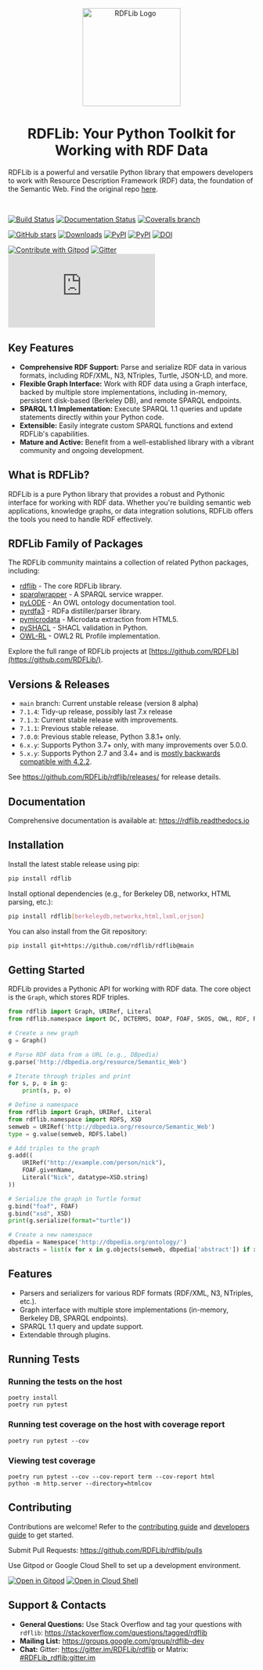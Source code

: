 <div align="center">
  <img src="docs/_static/RDFlib.png" alt="RDFLib Logo" width="200"/>
  <h1>RDFLib: Your Python Toolkit for Working with RDF Data</h1>
</div>

RDFLib is a powerful and versatile Python library that empowers developers to work with Resource Description Framework (RDF) data, the foundation of the Semantic Web. Find the original repo [here](https://github.com/RDFLib/rdflib).

<br/>

[![Build Status](https://github.com/RDFLib/rdflib/actions/workflows/validate.yaml/badge.svg?branch=main)](https://github.com/RDFLib/rdflib/actions?query=branch%3Amain)
[![Documentation Status](https://readthedocs.org/projects/rdflib/badge/?version=latest)](https://rdflib.readthedocs.io/en/latest/?badge=latest)
[![Coveralls branch](https://img.shields.io/coveralls/RDFLib/rdflib/main.svg)](https://coveralls.io/r/RDFLib/rdflib?branch=main)

[![GitHub stars](https://img.shields.io/github/stars/RDFLib/rdflib.svg)](https://github.com/RDFLib/rdflib/stargazers)
[![Downloads](https://pepy.tech/badge/rdflib/week)](https://pepy.tech/project/rdflib)
[![PyPI](https://img.shields.io/pypi/v/rdflib.svg)](https://pypi.python.org/pypi/rdflib)
[![PyPI](https://img.shields.io/pypi/pyversions/rdflib.svg)](https://pypi.python.org/pypi/rdflib)
[![DOI](https://zenodo.org/badge/DOI/10.5281/zenodo.6845245.svg)](https://doi.org/10.5281/zenodo.6845245)

[![Contribute with Gitpod](https://img.shields.io/badge/Contribute%20with-Gitpod-908a85?logo=gitpod)](https://gitpod.io/#https://github.com/RDFLib/rdflib)
[![Gitter](https://badges.gitter.im/RDFLib/rdflib.svg)](https://gitter.im/RDFLib/rdflib?utm_source=badge&utm_medium=badge&utm_campaign=pr-badge)
[![Matrix](https://img.shields.io/matrix/rdflib:matrix.org?label=matrix.org%20chat)](https://matrix.to/#/#RDFLib_rdflib:gitter.im)

## Key Features

*   **Comprehensive RDF Support:** Parse and serialize RDF data in various formats, including RDF/XML, N3, NTriples, Turtle, JSON-LD, and more.
*   **Flexible Graph Interface:** Work with RDF data using a Graph interface, backed by multiple store implementations, including in-memory, persistent disk-based (Berkeley DB), and remote SPARQL endpoints.
*   **SPARQL 1.1 Implementation:**  Execute SPARQL 1.1 queries and update statements directly within your Python code.
*   **Extensible:**  Easily integrate custom SPARQL functions and extend RDFLib's capabilities.
*   **Mature and Active:**  Benefit from a well-established library with a vibrant community and ongoing development.

## What is RDFLib?

RDFLib is a pure Python library that provides a robust and Pythonic interface for working with RDF data. Whether you're building semantic web applications, knowledge graphs, or data integration solutions, RDFLib offers the tools you need to handle RDF effectively.

## RDFLib Family of Packages

The RDFLib community maintains a collection of related Python packages, including:

*   [rdflib](https://github.com/RDFLib/rdflib) - The core RDFLib library.
*   [sparqlwrapper](https://github.com/RDFLib/sparqlwrapper) - A SPARQL service wrapper.
*   [pyLODE](https://github.com/RDFLib/pyLODE) - An OWL ontology documentation tool.
*   [pyrdfa3](https://github.com/RDFLib/pyrdfa3) - RDFa distiller/parser library.
*   [pymicrodata](https://github.com/RDFLib/pymicrodata) - Microdata extraction from HTML5.
*   [pySHACL](https://github.com/RDFLib/pySHACL) - SHACL validation in Python.
*   [OWL-RL](https://github.com/RDFLib/OWL-RL) - OWL2 RL Profile implementation.

Explore the full range of RDFLib projects at [https://github.com/RDFLib](https://github.com/RDFLib/).

## Versions & Releases

*   `main` branch: Current unstable release (version 8 alpha)
*   `7.1.4`: Tidy-up release, possibly last 7.x release
*   `7.1.3`: Current stable release with improvements.
*   `7.1.1`: Previous stable release.
*   `7.0.0`: Previous stable release, Python 3.8.1+ only.
*   `6.x.y`: Supports Python 3.7+ only, with many improvements over 5.0.0.
*   `5.x.y`: Supports Python 2.7 and 3.4+ and is [mostly backwards compatible with 4.2.2](https://rdflib.readthedocs.io/en/stable/upgrade4to5.html).

See <https://github.com/RDFLib/rdflib/releases/> for release details.

## Documentation

Comprehensive documentation is available at: <https://rdflib.readthedocs.io>

## Installation

Install the latest stable release using pip:

```bash
pip install rdflib
```

Install optional dependencies (e.g., for Berkeley DB, networkx, HTML parsing, etc.):

```bash
pip install rdflib[berkeleydb,networkx,html,lxml,orjson]
```

You can also install from the Git repository:

```bash
pip install git+https://github.com/rdflib/rdflib@main
```

## Getting Started

RDFLib provides a Pythonic API for working with RDF data.  The core object is the `Graph`, which stores RDF triples.

```python
from rdflib import Graph, URIRef, Literal
from rdflib.namespace import DC, DCTERMS, DOAP, FOAF, SKOS, OWL, RDF, RDFS, VOID, XMLNS, XSD

# Create a new graph
g = Graph()

# Parse RDF data from a URL (e.g., DBpedia)
g.parse('http://dbpedia.org/resource/Semantic_Web')

# Iterate through triples and print
for s, p, o in g:
    print(s, p, o)

# Define a namespace
from rdflib import Graph, URIRef, Literal
from rdflib.namespace import RDFS, XSD
semweb = URIRef('http://dbpedia.org/resource/Semantic_Web')
type = g.value(semweb, RDFS.label)

# Add triples to the graph
g.add((
    URIRef("http://example.com/person/nick"),
    FOAF.givenName,
    Literal("Nick", datatype=XSD.string)
))

# Serialize the graph in Turtle format
g.bind("foaf", FOAF)
g.bind("xsd", XSD)
print(g.serialize(format="turtle"))

# Create a new namespace
dbpedia = Namespace('http://dbpedia.org/ontology/')
abstracts = list(x for x in g.objects(semweb, dbpedia['abstract']) if x.language=='en')
```

## Features

*   Parsers and serializers for various RDF formats (RDF/XML, N3, NTriples, etc.).
*   Graph interface with multiple store implementations (in-memory, Berkeley DB, SPARQL endpoints).
*   SPARQL 1.1 query and update support.
*   Extendable through plugins.

## Running Tests

### Running the tests on the host

```shell
poetry install
poetry run pytest
```

### Running test coverage on the host with coverage report

```shell
poetry run pytest --cov
```

### Viewing test coverage

```shell
poetry run pytest --cov --cov-report term --cov-report html
python -m http.server --directory=htmlcov
```

## Contributing

Contributions are welcome!  Refer to the [contributing guide](https://rdflib.readthedocs.io/en/latest/CONTRIBUTING/) and [developers guide](https://rdflib.readthedocs.io/en/latest/developers/) to get started.

Submit Pull Requests: <https://github.com/RDFLib/rdflib/pulls>

Use Gitpod or Google Cloud Shell to set up a development environment.

[![Open in Gitpod](https://gitpod.io/button/open-in-gitpod.svg)](https://gitpod.io/#https://github.com/RDFLib/rdflib)
[![Open in Cloud Shell](https://gstatic.com/cloudssh/images/open-btn.svg)](https://shell.cloud.google.com/cloudshell/editor?cloudshell_git_repo=https%3A%2F%2Fgithub.com%2FRDFLib%2Frdflib&cloudshell_git_branch=main&cloudshell_open_in_editor=README.md)

## Support & Contacts

*   **General Questions:** Use Stack Overflow and tag your questions with `rdflib`:  <https://stackoverflow.com/questions/tagged/rdflib>
*   **Mailing List:**  <https://groups.google.com/group/rdflib-dev>
*   **Chat:** Gitter:  <https://gitter.im/RDFLib/rdflib> or Matrix: [#RDFLib_rdflib:gitter.im](https://matrix.to/#/#RDFLib_rdflib:gitter.im)